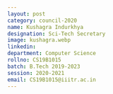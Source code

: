 ```yaml
---
layout: post
category: council-2020
name: Kushagra Indurkhya
designation: Sci-Tech Secretary
image: kushagra.webp
linkedin:
department: Computer Science
rollno: CS19B1015
batch: B.Tech 2019-2023
session: 2020-2021
email: CS19B1015@iiitr.ac.in
---
```


<!-- @format -->
